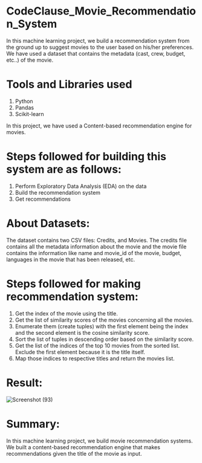 # CodeClause_Movie_Recommendation_System
In this machine learning project, we build a recommendation system from the ground up to suggest movies to the user based on his/her preferences.
We have used a dataset that contains the metadata (cast, crew, budget, etc..) of the movie.

# Tools and Libraries used
1. Python
2. Pandas
3. Scikit-learn

In this project, we have used a Content-based recommendation engine for movies.

# Steps followed for building this system are as follows:
1. Perform Exploratory Data Analysis (EDA) on the data
2. Build the recommendation system
3. Get recommendations

# About Datasets:
The dataset contains two CSV files: Credits, and Movies. 
The credits file contains all the metadata information about the movie and the movie file contains the information like name and movie_id of the movie, budget, languages in the movie that has been released, etc.

# Steps followed for making recommendation system:

1. Get the index of the movie using the title.
2. Get the list of similarity scores of the movies concerning all the movies.
3. Enumerate them (create tuples) with the first element being the index and the second element is the cosine similarity score.
4. Sort the list of tuples in descending order based on the similarity score.
5. Get the list of the indices of the top 10 movies from the sorted list. Exclude the first element because it is the title itself.
6. Map those indices to respective titles and return the movies list.

# Result:
![Screenshot (93)](https://user-images.githubusercontent.com/77968630/209291345-dbeac0ed-357c-44f5-860a-a6a75b65e567.png)


# Summary:
In this machine learning project, we build movie recommendation systems. 
We built a content-based recommendation engine that makes recommendations given the title of the movie as input.
